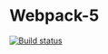 # Webpack-5

[![Build status](https://ci.appveyor.com/api/projects/status/2llrvy0628d23drq?svg=true)](https://ci.appveyor.com/project/korobprog/frontend-htth)
